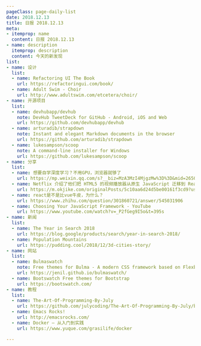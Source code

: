 ```yaml
---
pageClass: page-daily-list
date: 2018.12.13
title: 日报 2018.12.13
meta:
- itemprop: name
  content: 日报 2018.12.13
- name: description
  itemprop: description
  content: 今天的新发现
list:
- name: 设计
  list:
  - name: Refactoring UI The Book
    url: https://refactoringui.com/book/
  - name: Adult Swim - Choir
    url: http://www.adultswim.com/etcetera/choir/
- name: 开源项目
  list:
  - name: devhubapp/devhub
    note: DevHub TweetDeck for GitHub - Android, iOS and Web
    url: https://github.com/devhubapp/devhub
  - name: arturadib/strapdown
    note: Instant and elegant Markdown documents in the browser
    url: https://github.com/arturadib/strapdown
  - name: lukesampson/scoop
    note: A command-line installer for Windows
    url: https://github.com/lukesampson/scoop
- name: 分享
  list:
  - name: 想要自学深度学习？不用GPU，浏览器就够了
    url: https://mp.weixin.qq.com/s?__biz=MzA3MzI4MjgzMw%3D%3D&mid=2650753681&idx=1&sn=c17896c0c2d5fa85b11541b29bc84427#wechat_redirect
  - name: Netflix 介绍了他们把 HTML5 的视频播放器从原生 JavaScript 迁移到 React.js 中的经历
    url: https://m.okjike.com/originalPosts/5c10aa6d24d5be00161f3cd9?username=BBF01865-F880-4977-B754-2F66F8A97692&utm_source=wechat_session
  - name: react是不是比vue牛皮，为什么？
    url: https://www.zhihu.com/question/301860721/answer/545031906
  - name: Choosing Your JavaScript Framework - YouTube
    url: https://www.youtube.com/watch?v=_P2fGeg9I5o&t=395s
- name: 新闻
  list:
  - name: The Year in Search 2018
    url: https://blog.google/products/search/year-in-search-2018/
  - name: Population Mountains
    url: https://pudding.cool/2018/12/3d-cities-story/
- name: 网站
  list:
  - name: Bulmaswatch
    note: Free themes for Bulma - A modern CSS framework based on Flexbox
    url: https://jenil.github.io/bulmaswatch/
  - name: Bootswatch Free themes for Bootstrap
    url: https://bootswatch.com/
- name: 教程
  list:
  - name: The-Art-Of-Programming-By-July
    url: https://github.com/julycoding/The-Art-Of-Programming-By-July/blob/master/ebook/zh/Readme.md
  - name: Emacs Rocks!
    url: http://emacsrocks.com/
  - name: Docker — 从入门到实践
    url: https://www.yuque.com/grasilife/docker

---
```


<daily-list v-bind="$page.frontmatter"/>